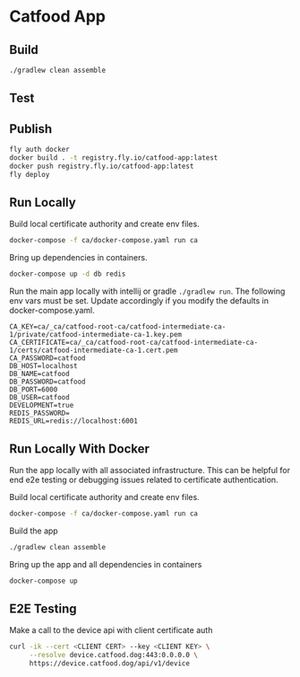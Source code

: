 # Catfood App

## Build
```bash
./gradlew clean assemble
```

## Test

## Publish
```bash
fly auth docker
docker build . -t registry.fly.io/catfood-app:latest
docker push registry.fly.io/catfood-app:latest
fly deploy
```


## Run Locally
Build local certificate authority and create env files.
```bash
docker-compose -f ca/docker-compose.yaml run ca
```
Bring up dependencies in containers.
```bash
docker-compose up -d db redis
```

Run the main app locally with intellij or gradle `./gradlew run`.
The following env vars must be set.  Update accordingly if you modify the defaults in docker-compose.yaml.
```
CA_KEY=ca/_ca/catfood-root-ca/catfood-intermediate-ca-1/private/catfood-intermediate-ca-1.key.pem
CA_CERTIFICATE=ca/_ca/catfood-root-ca/catfood-intermediate-ca-1/certs/catfood-intermediate-ca-1.cert.pem
CA_PASSWORD=catfood
DB_HOST=localhost
DB_NAME=catfood
DB_PASSWORD=catfood
DB_PORT=6000
DB_USER=catfood
DEVELOPMENT=true
REDIS_PASSWORD=
REDIS_URL=redis://localhost:6001
```

## Run Locally With Docker
Run the app locally with all associated infrastructure.
This can be helpful for end e2e testing or debugging issues related to certificate authentication.

Build local certificate authority and create env files.
```bash
docker-compose -f ca/docker-compose.yaml run ca
```
Build the app
```bash
./gradlew clean assemble
```
Bring up the app and all dependencies in containers
```bash
docker-compose up
```

## E2E Testing
Make a call to the device api with client certificate auth
```bash
curl -ik --cert <CLIENT CERT> --key <CLIENT KEY> \
     --resolve device.catfood.dog:443:0.0.0.0 \
     https://device.catfood.dog/api/v1/device
```
